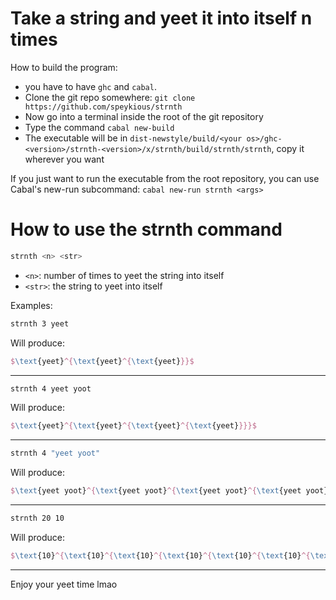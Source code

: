 # Take a string and yeet it into itself n times

How to build the program:

- you have to have `ghc` and `cabal`.
- Clone the git repo somewhere: `git clone https://github.com/speykious/strnth`
- Now go into a terminal inside the root of the git repository
- Type the command `cabal new-build`
- The executable will be in `dist-newstyle/build/<your os>/ghc-<version>/strnth-<version>/x/strnth/build/strnth/strnth`, copy it wherever you want

If you just want to run the executable from the root repository, you can use Cabal's new-run subcommand: `cabal new-run strnth <args>`

# How to use the strnth command

```bash
strnth <n> <str>
```
- `<n>`: number of times to yeet the string into itself
- `<str>`: the string to yeet into itself

Examples:

```bash
strnth 3 yeet
```
Will produce:
```latex
$\text{yeet}^{\text{yeet}^{\text{yeet}}}$
```
***
```bash
strnth 4 yeet yoot
```
Will produce:
```latex
$\text{yeet}^{\text{yeet}^{\text{yeet}^{\text{yeet}}}}$
```
***
```bash
strnth 4 "yeet yoot"
```
Will produce:
```latex
$\text{yeet yoot}^{\text{yeet yoot}^{\text{yeet yoot}^{\text{yeet yoot}}}}$
```
***
```bash
strnth 20 10
```
Will produce:
```latex
$\text{10}^{\text{10}^{\text{10}^{\text{10}^{\text{10}^{\text{10}^{\text{10}^{\text{10}^{\text{10}^{\text{10}^{\text{10}^{\text{10}^{\text{10}^{\text{10}^{\text{10}^{\text{10}^{\text{10}^{\text{10}^{\text{10}^{\text{10}}}}}}}}}}}}}}}}}}}}$
```
***
Enjoy your yeet time lmao
